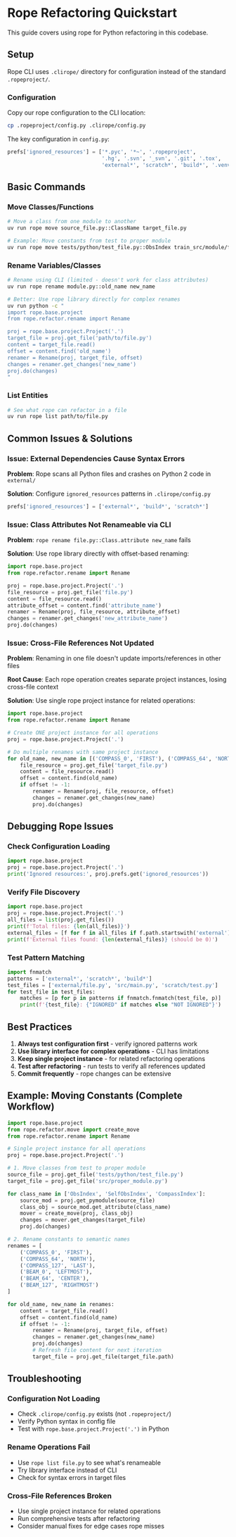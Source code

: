 # Rope Refactoring Quickstart

This guide covers using rope for Python refactoring in this codebase.

## Setup

Rope CLI uses `.clirope/` directory for configuration instead of the standard `.ropeproject/`.

### Configuration

Copy our rope configuration to the CLI location:
```bash
cp .ropeproject/config.py .clirope/config.py
```

The key configuration in `config.py`:
```python
prefs['ignored_resources'] = ['*.pyc', '*~', '.ropeproject',
                              '.hg', '.svn', '_svn', '.git', '.tox',
                              'external*', 'scratch*', 'build*', '.venv*']
```

## Basic Commands

### Move Classes/Functions
```bash
# Move a class from one module to another
uv run rope move source_file.py::ClassName target_file.py

# Example: Move constants from test to proper module
uv run rope move tests/python/test_file.py::ObsIndex train_src/module/file.py
```

### Rename Variables/Classes
```bash
# Rename using CLI (limited - doesn't work for class attributes)
uv run rope rename module.py::old_name new_name

# Better: Use rope library directly for complex renames
uv run python -c "
import rope.base.project
from rope.refactor.rename import Rename

proj = rope.base.project.Project('.')
target_file = proj.get_file('path/to/file.py')
content = target_file.read()
offset = content.find('old_name')
renamer = Rename(proj, target_file, offset)
changes = renamer.get_changes('new_name')
proj.do(changes)
"
```

### List Entities
```bash
# See what rope can refactor in a file
uv run rope list path/to/file.py
```

## Common Issues & Solutions

### Issue: External Dependencies Cause Syntax Errors
**Problem**: Rope scans all Python files and crashes on Python 2 code in `external/`

**Solution**: Configure `ignored_resources` patterns in `.clirope/config.py`
```python
prefs['ignored_resources'] = ['external*', 'build*', 'scratch*']
```

### Issue: Class Attributes Not Renameable via CLI
**Problem**: `rope rename file.py::Class.attribute new_name` fails

**Solution**: Use rope library directly with offset-based renaming:
```python
import rope.base.project
from rope.refactor.rename import Rename

proj = rope.base.project.Project('.')
file_resource = proj.get_file('file.py')
content = file_resource.read()
attribute_offset = content.find('attribute_name')
renamer = Rename(proj, file_resource, attribute_offset)
changes = renamer.get_changes('new_attribute_name')
proj.do(changes)
```

### Issue: Cross-File References Not Updated
**Problem**: Renaming in one file doesn't update imports/references in other files

**Root Cause**: Each rope operation creates separate project instances, losing cross-file context

**Solution**: Use single rope project instance for related operations:
```python
import rope.base.project
from rope.refactor.rename import Rename

# Create ONE project instance for all operations
proj = rope.base.project.Project('.')

# Do multiple renames with same project instance
for old_name, new_name in [('COMPASS_0', 'FIRST'), ('COMPASS_64', 'NORTH')]:
    file_resource = proj.get_file('target_file.py')
    content = file_resource.read()
    offset = content.find(old_name)
    if offset != -1:
        renamer = Rename(proj, file_resource, offset)
        changes = renamer.get_changes(new_name)
        proj.do(changes)
```

## Debugging Rope Issues

### Check Configuration Loading
```python
import rope.base.project
proj = rope.base.project.Project('.')
print('Ignored resources:', proj.prefs.get('ignored_resources'))
```

### Verify File Discovery
```python
import rope.base.project
proj = rope.base.project.Project('.')
all_files = list(proj.get_files())
print(f'Total files: {len(all_files)}')
external_files = [f for f in all_files if f.path.startswith('external')]
print(f'External files found: {len(external_files)} (should be 0)')
```

### Test Pattern Matching
```python
import fnmatch
patterns = ['external*', 'scratch*', 'build*']
test_files = ['external/file.py', 'src/main.py', 'scratch/test.py']
for test_file in test_files:
    matches = [p for p in patterns if fnmatch.fnmatch(test_file, p)]
    print(f'{test_file}: {"IGNORED" if matches else "NOT IGNORED"}')
```

## Best Practices

1. **Always test configuration first** - verify ignored patterns work
2. **Use library interface for complex operations** - CLI has limitations
3. **Keep single project instance** - for related refactoring operations
4. **Test after refactoring** - run tests to verify all references updated
5. **Commit frequently** - rope changes can be extensive

## Example: Moving Constants (Complete Workflow)

```python
import rope.base.project
from rope.refactor.move import create_move
from rope.refactor.rename import Rename

# Single project instance for all operations
proj = rope.base.project.Project('.')

# 1. Move classes from test to proper module
source_file = proj.get_file('tests/python/test_file.py')
target_file = proj.get_file('src/proper_module.py')

for class_name in ['ObsIndex', 'SelfObsIndex', 'CompassIndex']:
    source_mod = proj.get_pymodule(source_file)
    class_obj = source_mod.get_attribute(class_name)
    mover = create_move(proj, class_obj)
    changes = mover.get_changes(target_file)
    proj.do(changes)

# 2. Rename constants to semantic names
renames = [
    ('COMPASS_0', 'FIRST'),
    ('COMPASS_64', 'NORTH'),
    ('COMPASS_127', 'LAST'),
    ('BEAM_0', 'LEFTMOST'),
    ('BEAM_64', 'CENTER'),
    ('BEAM_127', 'RIGHTMOST')
]

for old_name, new_name in renames:
    content = target_file.read()
    offset = content.find(old_name)
    if offset != -1:
        renamer = Rename(proj, target_file, offset)
        changes = renamer.get_changes(new_name)
        proj.do(changes)
        # Refresh file content for next iteration
        target_file = proj.get_file(target_file.path)
```

## Troubleshooting

### Configuration Not Loading
- Check `.clirope/config.py` exists (not `.ropeproject/`)
- Verify Python syntax in config file
- Test with `rope.base.project.Project('.')` in Python

### Rename Operations Fail
- Use `rope list file.py` to see what's renameable
- Try library interface instead of CLI
- Check for syntax errors in target files

### Cross-File References Broken
- Use single project instance for related operations
- Run comprehensive tests after refactoring
- Consider manual fixes for edge cases rope misses